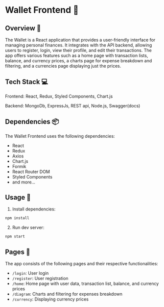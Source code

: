 # Wallet Frontend 🏦

## Overview 📝

The Wallet is a React application that provides a user-friendly interface for managing personal
finances. It integrates with the API backend, allowing users to register, login, view their profile,
and edit their transactions. The app offers various features such as a home page with transaction
lists, balance, and currency prices, a charts page for expense breakdown and filtering, and a
currencies page displaying just the prices.

## Tech Stack 💻

Frontend: React, Redux, Styled Components, Chart.js

Backend: MongoDb, ExpressJs, REST api, Node.js, Swagger(docs)

## Dependencies 📦

The Wallet Frontend uses the following dependencies:

- React
- Redux
- Axios
- Chart.js
- Formik
- React Router DOM
- Styled Components
- and more...

## Usage 🚀

1. Install dependencies:

```bash
npm install
```

2. Run dev server:

```bash
npm start
```

## Pages 📄

The app consists of the following pages and their respective functionalities:

- `/login`: User login
- `/register`: User registration
- `/home`: Home page with user data, transaction list, balance, and currency prices
- `/diagram`: Charts and filtering for expenses breakdown
- `/currency`: Displaying currency prices
